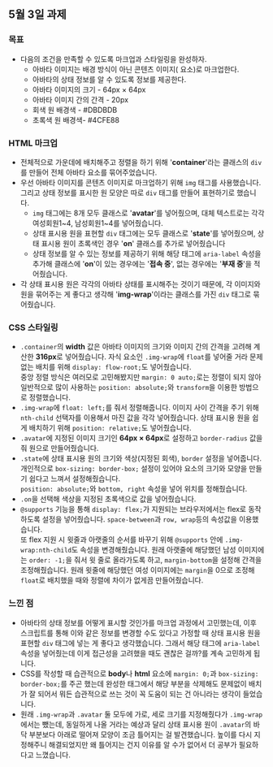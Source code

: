 ## 5월 3일 과제

### 목표
- 다음의 조건을 만족할 수 있도록 마크업과 스타일링을 완성하자.
  - 아바타 이미지는 배경 방식이 아닌 콘텐츠 이미지(<img> 요소)로 마크업한다.
  - 아바타의 상태 정보를 알 수 있도록 정보를 제공한다.
  - 아바타 이미지의 크기 - 64px × 64px
  - 아바타 이미지 간의 간격 - 20px
  - 회색 원 배경색 - #DBDBDB
  - 초록색 원 배경색- #4CFE88

### HTML 마크업
- 전체적으로 가운데에 배치해주고 정렬을 하기 위해 '**container**'라는 클래스의 `div`를 만들어 전체 아바타 요소를 묶어주었습니다.
- 우선 아바타 이미지를 콘텐츠 이미지로 마크업하기 위해 `img` 태그를 사용했습니다. 그리고 상태 정보를 표시한 원 모양은 따로 `div` 태그를 만들어 표현하기로 했습니다.   
  - `img` 태그에는 8개 모두 클래스로 '**avatar**'를 넣어줬으며, 대체 텍스트로는 각각 여성회원1~4, 남성회원1~4를 넣어줬습니다.   
  - 상태 표시용 원을 표현할 `div` 태그에는 모두 클래스로 '**state**'를 넣어줬으며, 상태 표시용 원이 초록색인 경우 '**on**' 클래스를 추가로 넣어줬습니다
  - 상태 정보를 알 수 있는 정보를 제공하기 위해 해당 태그에 `aria-label` 속성을 추가해 클래스에 '**on**'이 있는 경우에는 '**접속 중**', 없는 경우에는 '**부재 중**'을 적어줬습니다.
- 각 상태 표시용 원은 각각의 아바타 상태를 표시해주는 것이기 때문에, 각 이미지와 원을 묶어주는 게 좋다고 생각해 '**img-wrap**'이라는 클래스를 가진 `div` 태그로 묶어줬습니다.

### CSS 스타일링
- `.container`의 **width** 값은 아바타 이미지의 크기와 이미지 간의 간격을 고려해 계산한 **316px**로 넣어줬습니다. 자식 요소인 `.img-wrap`에 `float`를 넣어줄 거라 문제 없는 배치를 위해 `display: flow-root;`도 넣어줬습니다.   
중앙 정렬 방식은 여러모로 고민해봤지만 `margin: 0 auto;`로는 정렬이 되지 않아 일반적으로 많이 사용하는 `position: absolute;`와 `transform`을 이용한 방법으로 정렬했습니다.
- `.img-wrap`에 `float: left;`를 줘서 정렬해줍니다. 이미지 사이 간격을 주기 위해 `nth-child` 선택자를 이용해서 마진 값을 각각 넣어줬습니다. 상태 표시용 원을 쉽게 배치하기 위해 `position: relative;`도 넣어줬습니다.
- `.avatar`에 지정된 이미지 크기인 **64px × 64px**로 설정하고 `border-radius` 값을 줘 원으로 만들어줬습니다. 
- `.state`에 상태 표시용 원의 크기와 색상(지정된 회색), `border` 설정을 넣어줍니다. 개인적으로 `box-sizing: border-box;` 설정이 있어야 요소의 크기와 모양을 만들기 쉽다고 느껴서 설정해줬습니다.   
`position: absolute;`와 `bottom, right` 속성을 넣어 위치를 정해줬습니다.
- `.on`을 선택해 색상을 지정된 초록색으로 값을 넣어줬습니다.
- `@supports` 기능을 통해 `display: flex;`가 지원되는 브라우저에서는 flex로 동작하도록 설정을 넣어줬습니다. `space-between`과 `row, wrap`등의 속성값을 이용했습니다.   
또 flex 지원 시 윗줄과 아랫줄의 순서를 바꾸기 위해 `@supports` 안에 `.img-wrap:nth-child`도 속성을 변경해줬습니다. 원래 아랫줄에 해당했던 남성 이미지에는 `order: -1;`을 줘서 윗 줄로 올라가도록 하고, `margin-bottom`을 설정해 간격을 조정해줬습니다. 원래 윗줄에 해당했던 여성 이미지에는 `margin`을 0으로 조정해 `float`로 배치했을 때와 정렬에 차이가 없게끔 만들어줬습니다.


### 느낀 점
- 아바타의 상태 정보를 어떻게 표시할 것인가를 마크업 과정에서 고민했는데, 이후 스크립트를 통해 이와 같은 정보를 변경할 수도 있다고 가정할 때 상태 표시용 원을 표현할 `div` 태그에 넣는 게 좋다고 생각했습니다. 그래서 해당 태그에 `aria-label` 속성을 넣어줬는데 이게 접근성을 고려했을 때도 괜찮은 걸까?를 계속 고민하게 됩니다.
- CSS를 작성할 때 습관적으로 **body**나 **html** 요소에 `margin: 0;`과 `box-sizing: border-box;`를 주곤 했는데 완성한 태그에서 해당 부분을 삭제해도 문제없이 배치가 잘 되어서 뭐든 습관적으로 쓰는 것이 꼭 도움이 되는 건 아니라는 생각이 들었습니다.
- 원래 `.img-wrap`과 `.avatar` 둘 모두에 가로, 세로 크기를 지정해줬다가 `.img-wrap`에서는 뺐는데, 동일하게 나올 거라는 예상과 달리 상태 표시용 원이 `.avatar`의 바닥 부분보다 아래로 떨어져 모양이 조금 틀어지는 걸 발견했습니다. 높이를 다시 지정해주니 해결되었지만 왜 틀어지는 건지 이유를 알 수가 없어서 더 공부가 필요하다고 느꼈습니다.